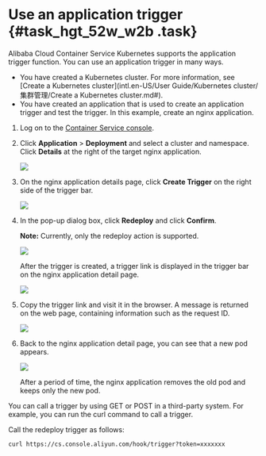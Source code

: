 # Use an application trigger {#task_hgt_52w_w2b .task}

Alibaba Cloud Container Service Kubernetes supports the application trigger function. You can use an application trigger in many ways.

-   You have created a Kubernetes cluster. For more information, see [Create a Kubernetes cluster](intl.en-US/User Guide/Kubernetes cluster/集群管理/Create a Kubernetes cluster.md#).
-   You have created an application that is used to create an application trigger and test the trigger. In this example, create an nginx application.

1.  Log on to the [Container Service console](https://cs.console.aliyun.com). 
2.  Click **Application** \> **Deployment** and select a cluster and namespace. Click **Details** at the right of the target nginx application. 

    ![](http://static-aliyun-doc.oss-cn-hangzhou.aliyuncs.com/assets/img/17802/15389637689892_en-US.png)

3.  On the nginx application details page, click **Create Trigger** on the right side of the trigger bar. 

    ![](http://static-aliyun-doc.oss-cn-hangzhou.aliyuncs.com/assets/img/17802/15389637699898_en-US.png)

4.  In the pop-up dialog box, click **Redeploy** and click **Confirm**. 

    **Note:** Currently, only the redeploy action is supported.

    ![](http://static-aliyun-doc.oss-cn-hangzhou.aliyuncs.com/assets/img/17802/15389637699899_en-US.png)

    After the trigger is created, a trigger link is displayed in the trigger bar on the nginx application detail page.

    ![](http://static-aliyun-doc.oss-cn-hangzhou.aliyuncs.com/assets/img/17802/15389637699900_en-US.png)

5.  Copy the trigger link and visit it in the browser. A message is returned on the web page, containing information such as the request ID. 

    ![](http://static-aliyun-doc.oss-cn-hangzhou.aliyuncs.com/assets/img/17802/15389637699901_en-US.png)

6.  Back to the nginx application detail page, you can see that a new pod appears. 

    ![](http://static-aliyun-doc.oss-cn-hangzhou.aliyuncs.com/assets/img/17802/15389637699904_en-US.png)

    After a period of time, the nginx application removes the old pod and keeps only the new pod.


You can call a trigger by using GET or POST in a third-party system. For example, you can run the curl command to call a trigger.

Call the redeploy trigger as follows:

`curl https://cs.console.aliyun.com/hook/trigger?token=xxxxxxx`

